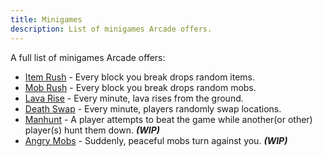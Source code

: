 ```yaml
---
title: Minigames
description: List of minigames Arcade offers.
---
```


A full list of minigames Arcade offers:

- [Item Rush](/minigames/itemrush) - Every block you break drops random items.
- [Mob Rush](/minigames/mobrush) - Every block you break drops random mobs.
- [Lava Rise](/minigames/lavarise) - Every minute, lava rises from the ground.
- [Death Swap](/minigames/deathswap) - Every minute, players randomly swap locations.
- [Manhunt](/minigames/manhunt) - A player attempts to beat the game while another(or other) player(s) hunt them down.
  ***(WIP)***
- [Angry Mobs](/minigames/angrymobs) - Suddenly, peaceful mobs turn against you. ***(WIP)***
